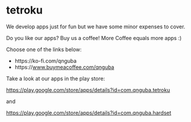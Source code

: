 # tetroku

We develop apps just for fun but we have some minor expenses to cover.

Do you like our apps? Buy us a coffee!
More Coffee equals more apps :)

Choose one of the links below:
* ht<span>tps://</span>ko-fi.com/qnguba
* ht<span>tps://</span>www.buymeacoffee.com/qnguba

Take a look at our apps in the play store:

https://play.google.com/store/apps/details?id=com.qnguba.tetroku

and

https://play.google.com/store/apps/details?id=com.qnguba.hardset